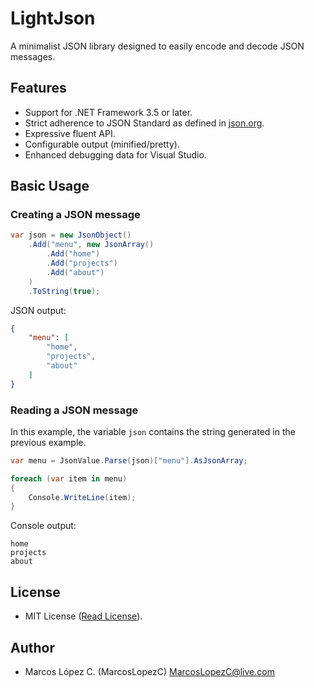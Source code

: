 # LightJson

A minimalist JSON library designed to easily encode and decode JSON messages.

## Features

- Support for .NET Framework 3.5 or later.
- Strict adherence to JSON Standard as defined in [json.org](http://json.org/).
- Expressive fluent API.
- Configurable output (minified/pretty).
- Enhanced debugging data for Visual Studio.

## Basic Usage

### Creating a JSON message

```C#
var json = new JsonObject()
	.Add("menu", new JsonArray()
		.Add("home")
		.Add("projects")
		.Add("about")
	)
	.ToString(true);
```

JSON output:

```JSON
{
	"menu": [
		"home",
		"projects",
		"about"
	]
}
```

### Reading a JSON message

In this example, the variable `json` contains the string generated in the previous example.

```C#
var menu = JsonValue.Parse(json)["menu"].AsJsonArray;

foreach (var item in menu)
{
	Console.WriteLine(item);
}
```

Console output:

```
home
projects
about
```

## License

- MIT License ([Read License](LICENSE.txt)).

## Author

- Marcos López C. (MarcosLopezC) <MarcosLopezC@live.com>
